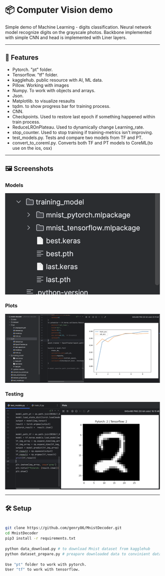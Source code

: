# 📦 Computer Vision demo

Simple demo of Machine Learning - digits classification. 
Neural network model recognize digits on the grayscale photos. 
Backbone implemented with simple CNN and head is implemented with Liner layers.

---

## 🚀 Features

- Pytorch. "pt" folder.
- Tensorflow. "tf" folder.
- kagglehub. public resource with AI, ML data.
- Pillow. Working with images
- Numpy. To work with objects and arrays.
- Json. 
- Matplotlib. to visualize resaults 
- tqdm. to show progress bar for training process.
- CNN.
- Checkpoints. Used to restore last epoch if something happened within train process.
- ReduceLROnPlateau. Used to dynamically change Learning_rate.
- stop_counter. Used to stop training if training-metrics isn't improving.
- test_models.py. Tests and compare two models from TF and PT.
- convert_to_coreml.py. Converts both TF and PT models to CoreML(to use on the ios, osx)

---

## 🖼 Screenshots

### Models

![Screen1](images/models.png)

### Plots

![Screen2](images/plots.png)

### Testing

![Screen2](images/testing.png)

---

## 🛠 Setup

```bash

git clone https://github.com/genry86/MnistDecoder.git
cd MnistDecoder
pip3 install -r requirements.txt

python data_download.py # to download Mnist dataset from kagglehub
python dataset_prepare.py # preapare downloaded data to convinient dataset source

Use "pt" folder to work with pytorch. 
User "tf" to work with tensorflow.
